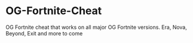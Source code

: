 # OG-Fortnite-Cheat
OG Fortnite cheat that works on all major OG Fortnite versions. Era, Nova, Beyond, Exit and more to come
